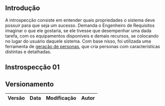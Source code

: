 ## Introdução

A introspecção consiste em entender quais propriedades o sistema deve possuir
para que seja um sucesso. Demanda o Engenheiro de Requisitos imaginar o que ele
gostaria, se ele tivesse que desempenhar uma dada tarefa, com os equipamentos
disponíveis e demais recursos, se colocando no lugar do usuário daquele sistema.
Com base nisso, foi utilizada uma ferramenta de [geração de personas](https://geradordepersonas.com.br/), que cria personas com
características distintas e detalhadas.

## Instrospecção 01

## Versionamento

|  Versão | Data | Modificação | Autor |
|  :------: | :------: | :------: | :------: |
